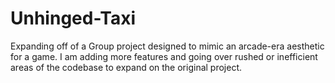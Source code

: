 # Unhinged-Taxi
Expanding off of a Group project designed to mimic an arcade-era aesthetic for a game. I am adding more features and going over rushed or inefficient areas of the codebase to expand on the original project.
